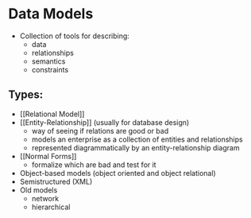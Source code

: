 # Data Models
* Collection of tools for describing:
	* data
	* relationships
	* semantics
	* constraints

## Types:
* [[Relational Model]]
* [[Entity-Relationship]] (usually for database design)
	* way of seeing if relations are good or bad
	* models an enterprise as a collection of entities and relationships
	* represented diagrammatically by an entity-relationship diagram
* [[Normal Forms]]
	* formalize which are bad and test for it
* Object-based models (object oriented and object relational)
* Semistructured (XML)
* Old models
	* network
	* hierarchical
